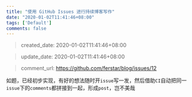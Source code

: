 ```yaml
---
title: "使用 GitHub Issues 进行持续博客写作"
date: "2020-01-02T11:41:46+08:00"
tags: ['Default']
comments: false
---
```


> created_date: 2020-01-02T11:41:46+08:00

> update_date: 2020-01-02T11:41:46+08:00

> comment_url: https://github.com/ferstar/blog/issues/12

如题，已经初步实现，有好的想法随时开`issue`写一发，然后借助`CI`自动把同一`issue`下的`comments`都拼接到一起，形成`post`，岂不美哉


